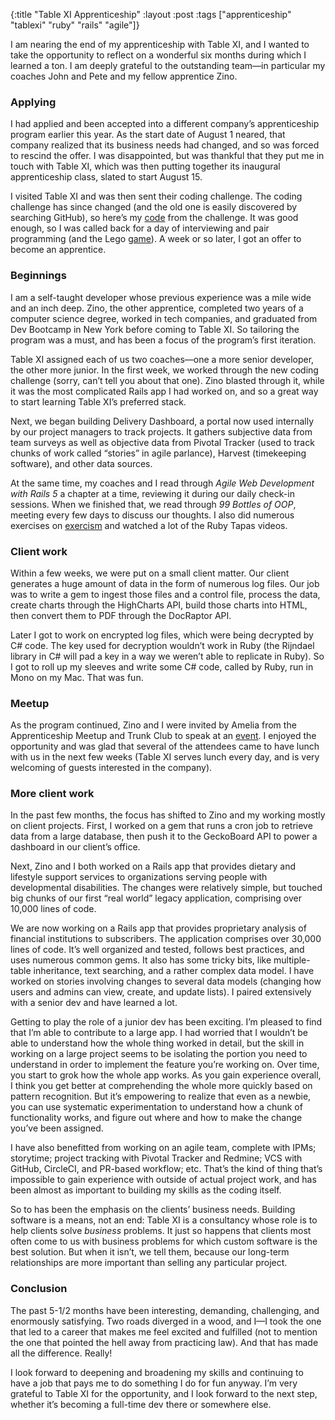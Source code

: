{:title "Table XI Apprenticeship"
 :layout :post
 :tags ["apprenticeship" "tablexi" "ruby" "rails" "agile"]}

I am nearing the end of my apprenticeship with Table XI, and I wanted to
take the opportunity to reflect on a wonderful six months during which I
learned a ton. I am deeply grateful to the outstanding team—in
particular my coaches John and Pete and my fellow apprentice Zino.

### Applying

I had applied and been accepted into a different company’s
apprenticeship program earlier this year. As the start date of August 1
neared, that company realized that its business needs had changed, and
so was forced to rescind the offer. I was disappointed, but was thankful
that they put me in touch with Table XI, which was then putting together
its inaugural apprenticeship class, slated to start August 15.

I visited Table XI and was then sent their coding challenge. The coding
challenge has since changed (and the old one is easily discovered by
searching GitHub), so here’s my
[code](https://github.com/Ethan826/tablexi-coding-challenge) from the
challenge. It was good enough, so I was called back for a day of
interviewing and pair programming (and the Lego
[game](http://www.tablexi.com/clients/learn-agile-with-lego/)). A week
or so later, I got an offer to become an apprentice.

### Beginnings

I am a self-taught developer whose previous experience was a mile wide
and an inch deep. Zino, the other apprentice, completed two years of a
computer science degree, worked in tech companies, and graduated from
Dev Bootcamp in New York before coming to Table XI. So tailoring the
program was a must, and has been a focus of the program’s first
iteration.

Table XI assigned each of us two coaches—one a more senior developer,
the other more junior. In the first week, we worked through the new
coding challenge (sorry, can’t tell you about that one). Zino blasted
through it, while it was the most complicated Rails app I had worked on,
and so a great way to start learning Table XI’s preferred stack.

Next, we began building Delivery Dashboard, a portal now used internally
by our project managers to track projects. It gathers subjective data
from team surveys as well as objective data from Pivotal Tracker (used
to track chunks of work called “stories” in agile parlance), Harvest
(timekeeping software), and other data sources.

At the same time, my coaches and I read through <i>Agile Web Development
with Rails 5</i> a chapter at a time, reviewing it during our daily
check-in sessions. When we finished that, we read through <i>99 Bottles of
OOP</i>, meeting every few days to discuss our thoughts. I also did
numerous exercises on [exercism](http://exercism.io/Ethan826) and
watched a lot of the Ruby Tapas videos.

### Client work

Within a few weeks, we were put on a small client matter. Our client
generates a huge amount of data in the form of numerous log files. Our
job was to write a gem to ingest those files and a control file, process
the data, create charts through the HighCharts API, build those charts
into HTML, then convert them to PDF through the DocRaptor API.

Later I got to work on encrypted log files, which were being decrypted
by C\# code. The key used for decryption wouldn’t work in Ruby (the
Rijndael library in C\# will pad a key in a way we weren’t able to
replicate in Ruby). So I got to roll up my sleeves and write some C\#
code, called by Ruby, run in Mono on my Mac. That was fun.

### Meetup

As the program continued, Zino and I were invited by Amelia from the
Apprenticeship Meetup and Trunk Club to speak at an
[event](https://www.meetup.com/Chicago-Apprenticeship-Meetup/events/235664341/).
I enjoyed the opportunity and was glad that several of the attendees
came to have lunch with us in the next few weeks (Table XI serves lunch
every day, and is very welcoming of guests interested in the company).

### More client work

In the past few months, the focus has shifted to Zino and my working
mostly on client projects. First, I worked on a gem that runs a cron job
to retrieve data from a large database, then push it to the GeckoBoard
API to power a dashboard in our client’s office.

Next, Zino and I both worked on a Rails app that provides dietary and
lifestyle support services to organizations serving people with
developmental disabilities. The changes were relatively simple, but
touched big chunks of our first “real world” legacy application,
comprising over 10,000 lines of code.

We are now working on a Rails app that provides proprietary analysis of
financial institutions to subscribers. The application comprises over
30,000 lines of code. It’s well organized and tested, follows best
practices, and uses numerous common gems. It also has some tricky bits,
like multiple-table inheritance, text searching, and a rather complex
data model. I have worked on stories involving changes to several data
models (changing how users and admins can view, create, and update
lists). I paired extensively with a senior dev and have learned a lot.

Getting to play the role of a junior dev has been exciting. I’m pleased
to find that I’m able to contribute to a large app. I had worried that I
wouldn’t be able to understand how the whole thing worked in detail, but
the skill in working on a large project seems to be isolating the
portion you need to understand in order to implement the feature you’re
working on. Over time, you start to grok how the whole app works. As you
gain experience overall, I think you get better at comprehending the
whole more quickly based on pattern recognition. But it’s empowering to
realize that even as a newbie, you can use systematic experimentation to
understand how a chunk of functionality works, and figure out where and
how to make the change you’ve been assigned.

I have also benefitted from working on an agile team, complete with
IPMs; storytime; project tracking with Pivotal Tracker and Redmine; VCS
with GitHub, CircleCI, and PR-based workflow; etc. That’s the kind of
thing that’s impossible to gain experience with outside of actual
project work, and has been almost as important to building my skills as
the coding itself.

So to has been the emphasis on the clients’ business needs. Building
software is a means, not an end: Table XI is a consultancy whose role is
to help clients solve <i>business</i> problems. It just so happens that
clients most often come to us with business problems for which custom
software is the best solution. But when it isn’t, we tell them, because
our long-term relationships are more important than selling any
particular project.

### Conclusion

The past 5-1/2 months have been interesting, demanding, challenging, and
enormously satisfying. Two roads diverged in a wood, and I—I took the
one that led to a career that makes me feel excited and fulfilled (not
to mention the one that pointed the hell away from practicing law). And
that has made all the difference. Really!

I look forward to deepening and broadening my skills and continuing to
have a job that pays me to do something I do for fun anyway. I’m very
grateful to Table XI for the opportunity, and I look forward to the next
step, whether it’s becoming a full-time dev there or somewhere else.
